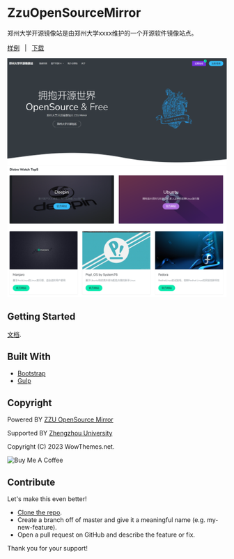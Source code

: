 # ZzuOpenSourceMirror 
郑州大学开源镜像站是由郑州大学xxxx维护的一个开源软件镜像站点。

[样例](https://github.com/Cerber2ol8/ZzuOpenSourceMirror) &nbsp; | &nbsp; [下载](https://github.com/Cerber2ol8/ZzuOpenSourceMirror/archive/refs/heads/main.zip)

[![screenshot](assets/img/demo/readme1.jpg)](https://github.com/Cerber2ol8/ZzuOpenSourceMirror)
[![screenshot](assets/img/demo/readme2.jpg)](https://github.com/Cerber2ol8/ZzuOpenSourceMirror)

## Getting Started

[文档](https://github.com/Cerber2ol8/ZzuOpenSourceMirror/tree/main/docs).

## Built With

* [Bootstrap](https://github.com/twbs/bootstrap)
* [Gulp](https://gulpjs.com/)

## Copyright

Powered BY <a target="_blank" href="https://mirrors.zzu.edu.cn">ZZU OpenSource Mirror</a>		

Supported BY <a target="_blank" href="https://www.zzu.edu.cn">Zhengzhou University</a>

Copyright (C) 2023 WowThemes.net.

<img src="https://www.buymeacoffee.com/assets/img/custom_images/orange_img.png" alt="Buy Me A Coffee" style="height: auto !important;width: auto !important;" ></a>

## Contribute

Let's make this even better!

- [Clone the repo](https://github.com/Cerber2ol8/ZzuOpenSourceMirror.git).
- Create a branch off of master and give it a meaningful name (e.g. my-new-feature).
- Open a pull request on GitHub and describe the feature or fix.

Thank you for your support!